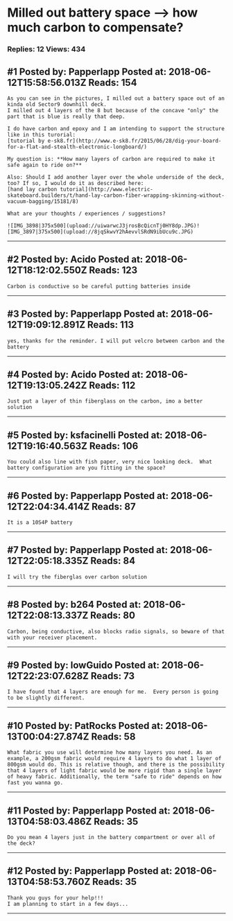 # Milled out battery space &ndash;&gt; how much carbon to compensate?

### Replies: 12 Views: 434

## \#1 Posted by: Papperlapp Posted at: 2018-06-12T15:58:56.013Z Reads: 154

```
As you can see in the pictures, I milled out a battery space out of an kinda old Sector9 downhill deck.
I milled out 4 layers of the 8 but because of the concave "only" the part that is blue is really that deep.

I do have carbon and epoxy and I am intending to support the structure like in this turorial:
[tutorial by e-sk8.fr](http://www.e-sk8.fr/2015/06/28/dig-your-board-for-a-flat-and-stealth-electronic-longboard/)

My question is: **How many layers of carbon are required to make it safe again to ride on?**

Also: Should I add another layer over the whole underside of the deck, too? If so, I would do it as described here:
[hand lay carbon tutorial](http://www.electric-skateboard.builders/t/hand-lay-carbon-fiber-wrapping-skinning-without-vacuum-bagging/15181/8)

What are your thoughts / experiences / suggestions?

![IMG_3898|375x500](upload://uiwarwcJ3jrosBcQicnTj0HY8dp.JPG)![IMG_3897|375x500](upload://8jqSkwvY2hAevvlSRdN9ibUcu9c.JPG)
```

---
## \#2 Posted by: Acido Posted at: 2018-06-12T18:12:02.550Z Reads: 123

```
Carbon is conductive so be careful putting batteries inside
```

---
## \#3 Posted by: Papperlapp Posted at: 2018-06-12T19:09:12.891Z Reads: 113

```
yes, thanks for the reminder. I will put velcro between carbon and the battery
```

---
## \#4 Posted by: Acido Posted at: 2018-06-12T19:13:05.242Z Reads: 112

```
Just put a layer of thin fiberglass on the carbon, imo a better solution
```

---
## \#5 Posted by: ksfacinelli Posted at: 2018-06-12T19:16:40.563Z Reads: 106

```
You could also line with fish paper, very nice looking deck.  What battery configuration are you fitting in the space?
```

---
## \#6 Posted by: Papperlapp Posted at: 2018-06-12T22:04:34.414Z Reads: 87

```
It is a 10S4P battery
```

---
## \#7 Posted by: Papperlapp Posted at: 2018-06-12T22:05:18.335Z Reads: 84

```
I will try the fiberglas over carbon solution
```

---
## \#8 Posted by: b264 Posted at: 2018-06-12T22:08:13.337Z Reads: 80

```
Carbon, being conductive, also blocks radio signals, so beware of that with your receiver placement.
```

---
## \#9 Posted by: lowGuido Posted at: 2018-06-12T22:23:07.628Z Reads: 73

```
I have found that 4 layers are enough for me.  Every person is going to be slightly different.
```

---
## \#10 Posted by: PatRocks Posted at: 2018-06-13T00:04:27.874Z Reads: 58

```
What fabric you use will determine how many layers you need. As an example, a 200gsm fabric would require 4 layers to do what 1 layer of 800gsm would do. This is relative though, and there is the possibility that 4 layers of light fabric would be more rigid than a single layer of heavy fabric. Additionally, the term "safe to ride" depends on how fast you wanna go.
```

---
## \#11 Posted by: Papperlapp Posted at: 2018-06-13T04:58:03.486Z Reads: 35

```
Do you mean 4 layers just in the battery compartment or over all of the deck?
```

---
## \#12 Posted by: Papperlapp Posted at: 2018-06-13T04:58:53.760Z Reads: 35

```
Thank you guys for your help!!!
I am planning to start in a few days...
```

---
